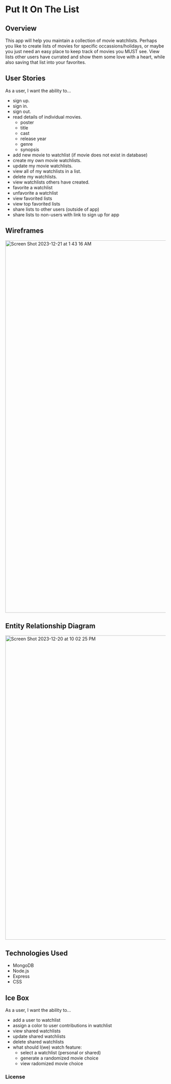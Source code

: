 # Put It On The List

## Overview
This app will help you maintain a collection of movie watchlists. Perhaps you like to create lists of movies for specific occassions/holidays, or maybe you just need an easy place to keep track of movies you MUST see. View lists other users have currated and show them some love with a heart, while also saving that list into your favorites.


## User Stories
As a user, I want the ability to... 
  - sign up.
  - sign in.  
  - sign out.
  - read details of individual movies.
      - poster
      - title
      - cast
      - release year
      - genre
      - synopsis
  - add new movie to watchlist (if movie does not exist in database)
  - create my own movie watchlists. 
  - update my movie watchlists. 
  - view all of my watchlists in a list.  
  - delete my watchlists. 
  - view watchlists others have created.
  - favorite a watchlist
  - unfavorite a watchlist
  - view favorited lists
  - view top favorited lists
  - share lists to other users (outside of app)
  - share lists to non-users with link to sign up for app


## Wireframes
<img width="1165" alt="Screen Shot 2023-12-21 at 1 43 16 AM" src="https://github.com/ariellepollock/project-2-app/assets/149843908/65ba4076-cb24-4008-b4bf-39dafda19136">



## Entity Relationship Diagram
<img width="952" alt="Screen Shot 2023-12-20 at 10 02 25 PM" src="https://github.com/ariellepollock/project-2-app/assets/149843908/73a85256-869c-409d-a625-9c3115324f49">


## Technologies Used
- MongoDB
- Node.js
- Express
- CSS


## Ice Box
As a user, I want the ability to...
  - add a user to watchlist
  - assign a color to user contributions in watchlist
  - view shared watchlists
  - update shared watchlists
  - delete shared watchlists
  - what should I(we) watch feature:
      - select a watchlist (personal or shared)
      - generate a randomized movie choice
      - view radomized movie choice


### License
